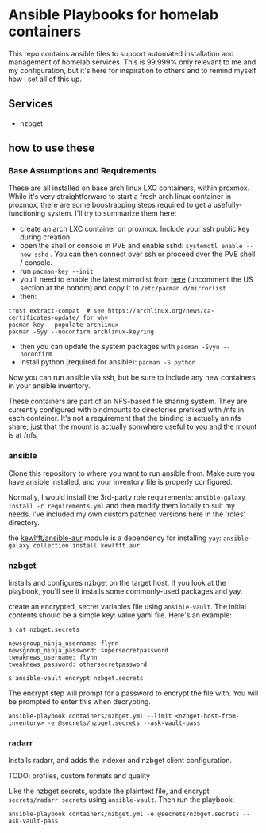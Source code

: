 # Ansible Playbooks for homelab containers

This repo contains ansible files to support automated installation and management of homelab services.
This is 99.999% only relevant to me and my configuration, but it's here for inspiration to others and to remind myself how i set all of this up.

## Services

- nzbget


## how to use these

### Base Assumptions and Requirements

These are all installed on base arch linux LXC containers, within proxmox. While it's very straightforward to start a fresh arch linux container in proxmox, there are some boostrapping steps required to get a usefully-functioning system. I'll try to summarize them here:

- create an arch LXC container on proxmox. Include your ssh public key during creation.
- open the shell or console in PVE and enable sshd: `systemctl enable --now sshd` . You can then connect over ssh or proceed over the PVE shell / console.
- run `pacman-key --init`
- you'll need to enable the latest mirrorlist from [here](https://archlinux.org/mirrorlist/all/https/) (uncomment the US section at the bottom) and copy it to `/etc/pacman.d/mirrorlist`
- then:
```
trust extract-compat  # see https://archlinux.org/news/ca-certificates-update/ for why
pacman-key --populate archlinux
pacman -Syy --noconfirm archlinux-keyring
```

- then you can update the system packages with `pacman -Syyu --noconfirm`
- install python (required for ansible): `pacman -S python`

 Now you can run ansible via ssh, but be sure to include any new containers in your ansible inventory.

 These containers are part of an NFS-based file sharing system. They are currently configured with bindmounts to directories prefixed with /nfs in each container. It's not a requirement that the binding is actually an nfs share; just that the mount is actually somwhere useful to you and the mount is at /nfs

### ansible 

Clone this repository to where you want to run ansible from. Make sure you have ansible installed, and your inventory file is properly configured.

Normally, I would install the 3rd-party role requirements: `ansible-galaxy install -r requirements.yml` and then modify them locally to suit my needs.
I've included my own custom patched versions here in the 'roles' directory.

the [kewlfft/ansible-aur](https://github.com/kewlfft/ansible-aur) module is a dependency for installing `yay`: 
`ansible-galaxy collection install kewlfft.aur`

### nzbget

Installs and configures nzbget on the target host. If you look at the playbook, you'll see it installs some commonly-used packages and yay.

create an encrypted, secret variables file using `ansible-vault`. The initial contents should be a simple key: value yaml file. Here's an example:

```
$ cat nzbget.secrets

newsgroup_ninja_username: flynn 
newsgroup_ninja_password: supersecretpassword 
tweaknews_username: flynn 
tweaknews_password: othersecretpassword

$ ansible-vault encrypt nzbget.secrets
```
The encrypt step will prompt for a password to encrypt the file with. You will be prompted to enter this when decrypting.

`ansible-playbook containers/nzbget.yml --limit <nzbget-host-from-inventory> -e @secrets/nzbget.secrets --ask-vault-pass`


### radarr

Installs radarr, and adds the indexer and nzbget client configuration.

TODO: profiles, custom formats and quality

Like the nzbget secrets, update the plaintext file, and encrypt `secrets/radarr.secrets` using `ansible-vault`.
Then run the playbook:

`ansible-playbook containers/nzbget.yml -e @secrets/nzbget.secrets --ask-vault-pass`

